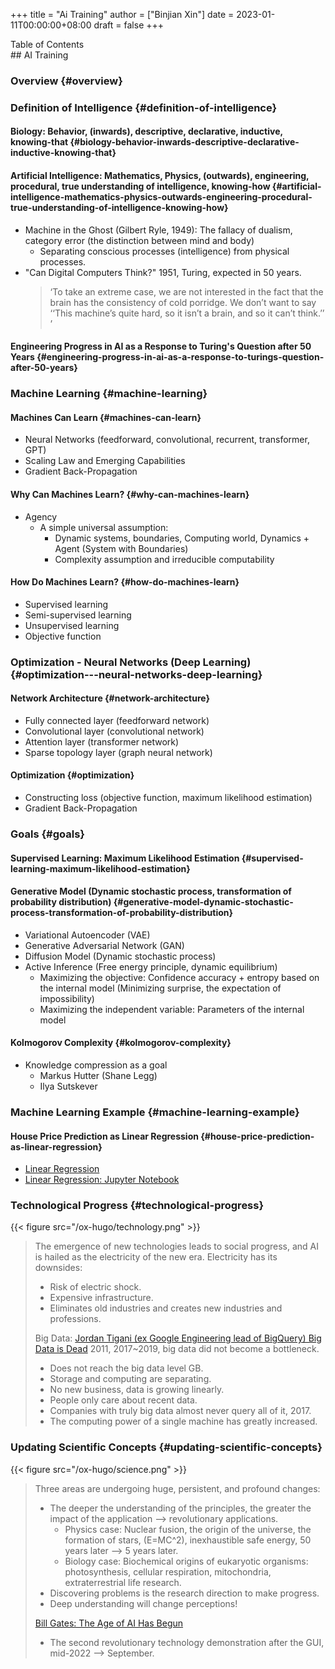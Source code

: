 +++
title = "Ai Training"
author = ["Binjian Xin"]
date = 2023-01-11T00:00:00+08:00
draft = false
+++

<div class="ox-hugo-toc toc">

<div class="heading">Table of Contents</div>


</div>
<!--endtoc-->
## AI Training

### Overview {#overview}

### Definition of Intelligence {#definition-of-intelligence}

#### Biology: Behavior, (inwards), descriptive, declarative, inductive, knowing-that {#biology-behavior-inwards-descriptive-declarative-inductive-knowing-that}


#### Artificial Intelligence: Mathematics, Physics, (outwards), engineering, procedural, true understanding of intelligence, knowing-how {#artificial-intelligence-mathematics-physics-outwards-engineering-procedural-true-understanding-of-intelligence-knowing-how}

- Machine in the Ghost (Gilbert Ryle, 1949): The fallacy of dualism, category error (the distinction between mind and body)
    - Separating conscious processes (intelligence) from physical processes.
- "Can Digital Computers Think?" 1951, Turing, expected in 50 years.
    > ‘To take an extreme case, we are not interested in the fact that the brain has the consistency of cold porridge. We don’t want to say ‘‘This machine’s quite hard, so it isn’t a brain, and so it can’t think.’’ ’


#### Engineering Progress in AI as a Response to Turing's Question after 50 Years {#engineering-progress-in-ai-as-a-response-to-turings-question-after-50-years}

<rV77BJAUYGU>


### Machine Learning {#machine-learning}

#### Machines Can Learn {#machines-can-learn}

- Neural Networks (feedforward, convolutional, recurrent, transformer, GPT)
- Scaling Law and Emerging Capabilities
- Gradient Back-Propagation


#### Why Can Machines Learn? {#why-can-machines-learn}

- Agency
    - A simple universal assumption:
        - Dynamic systems, boundaries, Computing world, Dynamics + Agent (System with Boundaries)
        - Complexity assumption and irreducible computability


#### How Do Machines Learn? {#how-do-machines-learn}

- Supervised learning
- Semi-supervised learning
- Unsupervised learning
- Objective function


### Optimization - Neural Networks (Deep Learning) {#optimization---neural-networks-deep-learning}


#### Network Architecture {#network-architecture}

- Fully connected layer (feedforward network)
- Convolutional layer (convolutional network)
- Attention layer (transformer network)
- Sparse topology layer (graph neural network)


#### Optimization {#optimization}

- Constructing loss (objective function, maximum likelihood estimation)
- Gradient Back-Propagation


### Goals {#goals}

#### Supervised Learning: Maximum Likelihood Estimation {#supervised-learning-maximum-likelihood-estimation}


#### Generative Model (Dynamic stochastic process, transformation of probability distribution) {#generative-model-dynamic-stochastic-process-transformation-of-probability-distribution}

- Variational Autoencoder (VAE)
- Generative Adversarial Network (GAN)
- Diffusion Model (Dynamic stochastic process)
- Active Inference (Free energy principle, dynamic equilibrium)
    - Maximizing the objective: Confidence accuracy + entropy based on the internal model (Minimizing surprise, the expectation of impossibility)
    - Maximizing the independent variable: Parameters of the internal model


#### Kolmogorov Complexity {#kolmogorov-complexity}

- Knowledge compression as a goal
    - Markus Hutter (Shane Legg)
    - Ilya Sutskever


### Machine Learning Example {#machine-learning-example}


#### House Price Prediction as Linear Regression {#house-price-prediction-as-linear-regression}

- [Linear Regression](https://www.geeksforgeeks.org/ml-linear-regression/)
- [Linear Regression: Jupyter Notebook](https://github.com/AshishJangra27/Machine-Learning-with-Python-GFG/blob/main/Regression/1%20Linear%20Regression/Linear%20Regression%20from%20Scratch.ipynb)


### Technological Progress {#technological-progress}

{{< figure src="/ox-hugo/technology.png" >}}

> The emergence of new technologies leads to social progress, and AI is hailed as the electricity of the new era.
> Electricity has its downsides:
> 
> - Risk of electric shock.
> - Expensive infrastructure.
> - Eliminates old industries and creates new industries and professions.
> 
> Big Data:
> [Jordan Tigani (ex Google Engineering lead of BigQuery) Big Data is Dead](https://motherduck.com/blog/big-data-is-dead/)
> 2011, 2017~2019, big data did not become a bottleneck.
> 
> - Does not reach the big data level GB.
> - Storage and computing are separating.
> - No new business, data is growing linearly.
> - People only care about recent data.
> - Companies with truly big data almost never query all of it, 2017.
> - The computing power of a single machine has greatly increased.


### Updating Scientific Concepts {#updating-scientific-concepts}

{{< figure src="/ox-hugo/science.png" >}}

> Three areas are undergoing huge, persistent, and profound changes:
> 
> - The deeper the understanding of the principles, the greater the impact of the application --> revolutionary applications.
>   - Physics case: Nuclear fusion, the origin of the universe, the formation of stars, \(E=MC^2\), inexhaustible safe energy, 50 years later --> 5 years later.
>   - Biology case: Biochemical origins of eukaryotic organisms: photosynthesis, cellular respiration, mitochondria, extraterrestrial life research.
> - Discovering problems is the research direction to make progress.
> - Deep understanding will change perceptions!
> 
> [Bill Gates: The Age of AI Has Begun](https://www.gatesnotes.com/The-Age-of-AI-Has-Begun)
> 
> - The second revolutionary technology demonstration after the GUI, mid-2022 --> September. 

